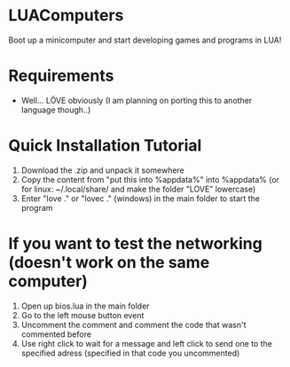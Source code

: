 # LUAComputers
Boot up a minicomputer and start developing games and programs in LUA!

# Requirements
- Well... LÖVE obviously (I am planning on porting this to another language though..)

# Quick Installation Tutorial
1. Download the .zip and unpack it somewhere
2. Copy the content from "put this into %appdata%" into %appdata% (or for linux: ~/.local/share/ and make the folder "LOVE" lowercase)
3. Enter "love ." or "lovec ." (windows) in the main folder to start the program

# If you want to test the networking (doesn't work on the same computer)
1. Open up bios.lua in the main folder
2. Go to the left mouse button event
3. Uncomment the comment and comment the code that wasn't commented before
4. Use right click to wait for a message and left click to send one to the specified adress (specified in that code you uncommented)